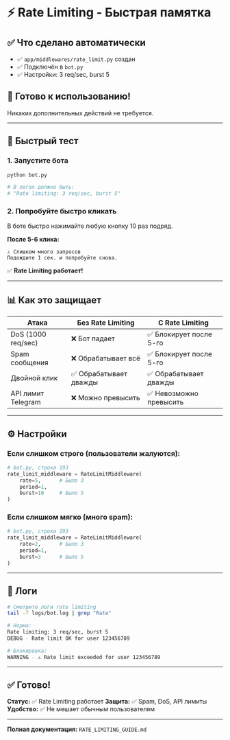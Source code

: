# ⚡ Rate Limiting - Быстрая памятка

## ✅ Что сделано автоматически

- ✅ `app/middlewares/rate_limit.py` создан
- ✅ Подключён в `bot.py`
- ✅ Настройки: 3 req/sec, burst 5

## 🚀 Готово к использованию!

Никаких дополнительных действий не требуется.

---

## 🧪 Быстрый тест

### 1. Запустите бота

```bash
python bot.py

# В логах должно быть:
# "Rate limiting: 3 req/sec, burst 5"
```

### 2. Попробуйте быстро кликать

В боте быстро нажимайте любую кнопку 10 раз подряд.

**После 5-6 клика:**
```
⚠️ Слишком много запросов
Подождите 1 сек. и попробуйте снова.
```

✅ **Rate Limiting работает!**

---

## 📊 Как это защищает

| Атака | Без Rate Limiting | С Rate Limiting |
|-------|------------------|-----------------|
| DoS (1000 req/sec) | ❌ Бот падает | ✅ Блокирует после 5-го |
| Spam сообщения | ❌ Обрабатывает всё | ✅ Блокирует после 5-го |
| Двойной клик | ✅ Обрабатывает дважды | ✅ Обрабатывает дважды |
| API лимит Telegram | ❌ Можно превысить | ✅ Невозможно превысить |

---

## ⚙️ Настройки

### Если слишком строго (пользователи жалуются):

```python
# bot.py, строка 193
rate_limit_middleware = RateLimitMiddleware(
    rate=5,      # Было 3
    period=1,
    burst=10     # Было 5
)
```

### Если слишком мягко (много spam):

```python
# bot.py, строка 193
rate_limit_middleware = RateLimitMiddleware(
    rate=2,      # Было 3
    period=1,
    burst=3      # Было 5
)
```

---

## 📝 Логи

```bash
# Смотрите логи rate limiting
tail -f logs/bot.log | grep "Rate"

# Норма:
Rate limiting: 3 req/sec, burst 5
DEBUG - Rate limit OK for user 123456789

# Блокировка:
WARNING - ⚠️ Rate limit exceeded for user 123456789
```

---

## ✅ Готово!

**Статус:** ✅ Rate Limiting работает
**Защита:** ✅ Spam, DoS, API лимиты
**Удобство:** ✅ Не мешает обычным пользователям

---

**Полная документация:** `RATE_LIMITING_GUIDE.md`
